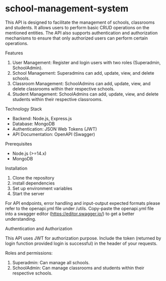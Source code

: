 # school-management-system
This API is designed to facilitate the management of schools, classrooms and students. It allows users to perform basic CRUD operations on the mentioned entities. The API also supports authentication and authorization mechanisms to ensure that only authorized users can perform certain operations. 

Features
1. User Management: Register and login users with two roles (Superadmin, SchoolAdmin).
2. School Management: Superadmins can add, update, view, and delete schools.
3. Classroom Management: SchoolAdmins can add, update, view, and delete classrooms within their respective schools.
4. Student Management: SchoolAdmins can add, update, view, and delete students within their respective classrooms.

Technology Stack
- Backend: Node.js, Express.js
- Database: MongoDB
- Authentication: JSON Web Tokens (JWT)
- API Documentation: OpenAPI (Swagger)

Prerequisites
- Node.js (>=14.x)
- MongoDB

Installation
1. Clone the repository
2. install dependencies
3. Set up environment variables
4. Start the server

For API endpoints, error handling and input-output expected formats please refer to the openapi.yml file under /utils. Copy-paste the openapi.yml file into a swagger editor (https://editor.swagger.io/) to get a better understanding.

Authentication and Authorization

This API uses JWT for authorization purpose. Include the token (returned by login function provided login is successful) in the header of your requests. 

Roles and permissions:

1. Superadmin: Can manage all schools.
2. SchoolAdmin: Can manage classrooms and students within their respective schools.

   
